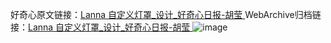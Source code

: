 好奇心原文链接：[Lanna 自定义灯罩_设计_好奇心日报-胡莹 ](https://www.qdaily.com/articles/10505.html)
WebArchive归档链接：[Lanna 自定义灯罩_设计_好奇心日报-胡莹 ](http://web.archive.org/web/20190623160441/https://www.qdaily.com/articles/10505.html)
![image](http://ww3.sinaimg.cn/large/007d5XDply1g3vz848itfj30u048vk5e)